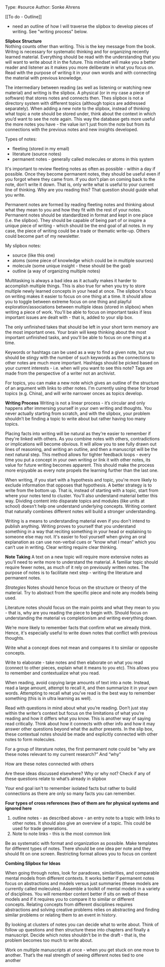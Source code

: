 Type: #source 
Author: Sonke Ahrens

[[To do - Outline]]
- need an outline of how I will traverse the slipbox to develop pieces of writing. See "writing process" below.


**Slipbox Structure**  
Nothing counts other than writing. This is the key message from the book. Writng is necessary for systematic thinking and for organizing recently learned material. Everything should be read with the understanding that you will want to write about it in the future. This mindset will make you a better reader and listener as it makes you more deliberate in what you focus on. Read with the purpose of writing it in your own words and with connecting the material with previous knowledge.

The intermediary between reading (as well as listening or watching new material) and writing is the slipbox. A physical (or in my case a piece of software) that stores notes and connects then. Thes slipbox is not a directory system with different topics (although topics are addressed separately). When adding a new note to the slipbox, instead of thinking what topic a note should be stored under, think about the context in which you’d want to see the note again. This way the database gets more useful the more notes you have - the value isn't just from the note but from its connections with the previous notes and new insights developed.  

Types of notes:
- fleeting (stored in my email)
- literature (source notes)
- permanent notes - generally called molecules or atoms in this system

It's important to review fleeting notes as often as possible - within a day if possible. Once they become permanent notes, they should be useful even if you forgot where they came from. If you don't plan on coming back to the note, don’t write it down. That is, only write what is useful to your current line of thinking. Why are you reading this? That question should guide what you write.  

Permanent notes are formed by reading fleeting notes and thinking about what they mean to you and how they fit with the rest of your notes. Permanent notes should be standardIzed in format and kept in one place (i.e. the slipbox). They should be capable of being part of or inspire a unique piece of writing - which should be the end goal of all notes. In my case, the piece of writing could be a trade or thematic write-up. Others could become part of my newsletter. 

My slipbox notes:
- source (like this one)
- atoms (some piece of knowledge which could be in multiple sources)
- molecule (some unique insight - these should be the goal)
- outline (a way of organizing multiple notes)

Multitasking is always a bad idea as it actually makes it harder to accomplish multiple things. This is also true for when you try to store multiple newly learned concepts in your head at once. The slipbox's focus on writing makes it easier to focus on one thing at a time. It should allow you to toggle between extreme focus on one thing and playful exploration/associations between multiple ideas (stored in slipbox) when writing a piece of work. You'll be able to focus on important tasks if less important issues are dealt with - that is, added to your slip box. 

The only unfinished takes that should be left in your short term memory are the most important ones. Your brain will keep thinking about the most important unfinished tasks, and you'll be able to focus on one thing at a time.  

Keywords or hashtags can be used as a way to find a given note, but you should be stingy with the number of such keywords as the connections to other notes are much more important. Hashtags should be picked based on your current interests - i.e. when will you want to see this note? Tags are made from the perspective of a writer not an archivist.

For topics, you can make a new note which gives an outline of the structure of an argument with links to other notes. I'm currently using these for broad topics (e.g. China), and will write narrower onces as topics develop. 


**Writing Process**
Writing is not a linear process - it’s circular and only happens after immersing yourself in your own writing and thoughts. You never actually starting from scratch, and with the slipbox, your problem shouldn’t be finding a topic to write about but rather having too many topics.

Placing facts into writing will be natural as they're easier to remember if they're linked with others. As you combine notes with others, contradictions or implications will become obvious. It will allow you to see fully drawn out lines of reasoning, and writing an outline, and then a manuscript will be the next natural step. This method allows for tighter feedback loops - every time you put a concept in your own writing or link it with other notes, its value for future writing becomes apparent. This should make the process more enjoyable as every note propels the learning further than the last one. 

When writing, if you start with a hypothesis and topic, you're more likely to exclude information that opposes that hypothesis. A better strategy is to write from the bottom up. That is, instead of starting with a topic, start from where your notes tend to cluster. You'll also understand material better this way. Dividing content into disparate topics and modules (like units at school) doesn’t help one understand underlying concepts. Writing content that naturally combines different notes will build a stronger understanding. 

Writing is a means to understanding material even if you don't intend to publish anything. Writing proves to yourself that you understand something in a way that reciting something in your head or explaining to someone else may not. It's easier to fool yourself when  giving an oral explanation as can use non-verbal cues or “know what I mean” which you can’t use in writing. Clear writing require clear thinking. 



  


**Note Taking**
A text on a new topic will require more extensive notes as you’ll need to write more to understand the material. A familiar topic should require fewer notes, as much of it rely on previously written notes. The purpose of notes is to facilitate next step - writing the literature and permanent notes. 

*Strategies*
Notes should hence focus on the structure or theory of the material. Try to abstract from the specific piece and note any models being used. 

Literature notes should focus on the main points and what they mean to you - that is, why are you reading the piece to begin with. Should focus on understanding the material vs completionism and writing everything down. 

We’re more likely to remember facts that confirm what we already think. Hence, it's especially useful to write down notes that conflict with previous thoughts. 

Write what a concept does not mean and compares it to similar or opposite concepts. 

Write to elaborate - take notes and then elaborate on what you read (connect to other pieces, explain what it means to you etc). This allows you to remember and contextualize what you read.

When reading, avoid copying large amounts of text into a note. Instead, read a large amount, attempt to recall it, and then summarize it in your own words. Attempting to recall what you’ve read is the best way to remember something (this is in ultra learning as well).

Read with questions in mind about what you’re reading. Don’t just stay within the writer’s context but focus on the limitations of what you’re reading and how it differs what you know. This is another way of saying read critically.  Think about how it connects with other info and how it may answer other questions beyond what the author presents. In the slip box, these contextual notes should be made and explicitly connected with other notes to form molecules.

For a group of literature notes, the first permanent note could be “why are these notes relevant to my current research?” And “why”

How are these notes connected with others

Are these ideas discussed elsewhere? Why or why not? Check if any of these questions relate to what’s already in slipbox 


Your end goal isn't to remember isolated facts but rather to build connections as there are only so many facts you can remember.





**Four types of cross references (two of them are for physical systems and ignored here**

1) outline notes - as described above - an entry note to a topic with links to other notes. It should also give an overview of a topic. This could be used for trade generations.
2)  Note to note links - this is the most common link

Be as systematic with format and organization as possible. Make templates for different types of notes. There should be one idea per note and they should fit on one screen. Restricting format allows you to focus on content 




**Combing Slipbox for Ideas**


When going through notes, look for paradoxes, similarities, and comparable mental models from different contexts. It works better if permanent notes focus on abstractions and models versus just summaries (these models are currently called molecules). Assemble a toolkit of mental models in a variety of disciplines. You will remember content better if sits on web of these models and if it requires you to compare it to similar or different concepts. Relating concepts from different disciplines requires abstractions and solving creative problems relies on abstracting and finding similar problems or relating them to an event in history.

By looking at clusters of notes you can decide what to write about. Think of follow up questions and then structure these into chapters and finally a manuscript. Decide which notes shouldn’t be in the draft - that is, the problem becomes too much to write about. 

Work on multiple manuscripts at once - when you get stuck on one move to another. That’s the real strength of seeing different notes tied to one another


